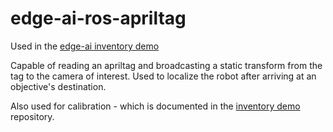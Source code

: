 # edge-ai-ros-apriltag

Used in the [edge-ai inventory demo](https://github.com/D3Engineering/edge-ai-ros-inventory-demo.git)

Capable of reading an apriltag and broadcasting a static transform from the tag to the camera of interest.
Used to localize the robot after arriving at an objective's destination.

Also used for calibration - which is documented in the [inventory demo](https://github.com/D3Engineering/edge-ai-ros-inventory-demo.git) repository.
